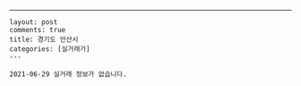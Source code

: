 ---
    layout: post
    comments: true
    title: 경기도 안산시
    categories: [실거래가]
    ---

    2021-06-29 실거래 정보가 없습니다.

    